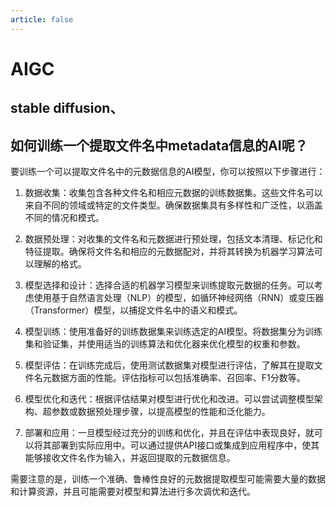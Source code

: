 ```yaml
---
article: false
---
```


# AIGC

## stable diffusion、

## 如何训练一个提取文件名中metadata信息的AI呢？

要训练一个可以提取文件名中的元数据信息的AI模型，你可以按照以下步骤进行：

1. 数据收集：收集包含各种文件名和相应元数据的训练数据集。这些文件名可以来自不同的领域或特定的文件类型。确保数据集具有多样性和广泛性，以涵盖不同的情况和模式。

2. 数据预处理：对收集的文件名和元数据进行预处理，包括文本清理、标记化和特征提取。确保将文件名和相应的元数据配对，并将其转换为机器学习算法可以理解的格式。

3. 模型选择和设计：选择合适的机器学习模型来训练提取元数据的任务。可以考虑使用基于自然语言处理（NLP）的模型，如循环神经网络（RNN）或变压器（Transformer）模型，以捕捉文件名中的语义和模式。

4. 模型训练：使用准备好的训练数据集来训练选定的AI模型。将数据集分为训练集和验证集，并使用适当的训练算法和优化器来优化模型的权重和参数。

5. 模型评估：在训练完成后，使用测试数据集对模型进行评估，了解其在提取文件名元数据方面的性能。评估指标可以包括准确率、召回率、F1分数等。

6. 模型优化和迭代：根据评估结果对模型进行优化和改进。可以尝试调整模型架构、超参数或数据预处理步骤，以提高模型的性能和泛化能力。

7. 部署和应用：一旦模型经过充分的训练和优化，并且在评估中表现良好，就可以将其部署到实际应用中。可以通过提供API接口或集成到应用程序中，使其能够接收文件名作为输入，并返回提取的元数据信息。

需要注意的是，训练一个准确、鲁棒性良好的元数据提取模型可能需要大量的数据和计算资源，并且可能需要对模型和算法进行多次调优和迭代。